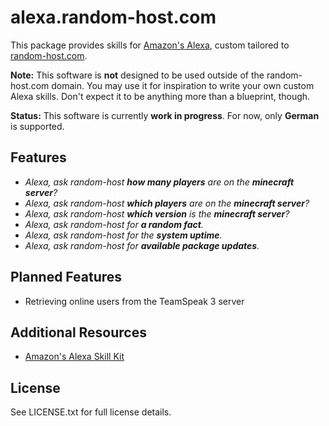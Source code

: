 alexa.random-host.com
=====================

This package provides skills for [Amazon's Alexa][1], custom tailored to [random-host.com][2].

**Note:** This software is **not** designed to be used outside of the random-host.com domain. You
may use it for inspiration to write your own custom Alexa skills. Don't expect it to be anything
more than a blueprint, though.

**Status:** This software is currently **work in progress**. For now, only **German** is supported.

Features
--------

* *Alexa, ask random-host **how many players** are on the **minecraft server**?*
* *Alexa, ask random-host **which players** are on the **minecraft server**?*
* *Alexa, ask random-host **which version** is the **minecraft server**?*
* *Alexa, ask random-host for **a random fact**.*
* *Alexa, ask random-host for the **system uptime**.*
* *Alexa, ask random-host for **available package updates**.*

Planned Features
----------------

* Retrieving online users from the TeamSpeak 3 server

Additional Resources
--------------------

* [Amazon's Alexa Skill Kit][3]

License
-------

See LICENSE.txt for full license details.

[1]: https://www.amazon.com/alexa
[2]: https://www.random-host.com/
[3]: https://developer.amazon.com/alexa-skills-kit
